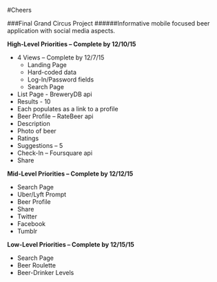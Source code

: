 #Cheers

###Final Grand Circus Project
######Informative mobile focused beer application with social media aspects.

__High-Level Priorities – Complete by 12/10/15__
  * 4 Views – Complete by 12/7/15  
    * Landing Page  
    * Hard-coded data  
    * Log-In/Password fields  
    * Search Page
  *	List Page - BreweryDB api  
  *	Results - 10  
  *	Each populates as a link to a profile  
  *	Beer Profile – RateBeer api  
  *	Description  
  *	Photo of beer  
  *	Ratings  
  *	Suggestions – 5  
  *	Check-In – Foursquare api  
  *	Share

__Mid-Level Priorities – Complete by 12/12/15__  
  *	Search Page  
  *	Uber/Lyft Prompt  
  *	Beer Profile  
  *	Share  
  *	Twitter  
  *	Facebook  
  *	Tumblr  

__Low-Level Priorities – Complete by 12/15/15__  
  *	Search Page  
  *	Beer Roulette  
  *	Beer-Drinker Levels
